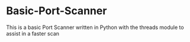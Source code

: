# Basic-Port-Scanner
This is a basic Port Scanner written in Python with the threads module to assist in a faster scan
